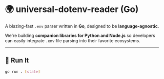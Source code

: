 # 🌍 universal-dotenv-reader (Go)

A blazing-fast `.env` parser written in **Go**, designed to be **language-agnostic**.

We're building **companion libraries for Python and Node.js** so developers can easily integrate `.env` file parsing into their favorite ecosystems.

---

## 🚀 Run It

```bash
go run . [state]
